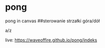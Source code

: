# pong
pong in canvas
##sterowanie
strzałki góra/dół 

a/z

live: https://waveoffire.github.io/pong/indeks
